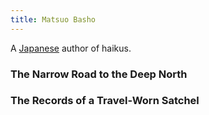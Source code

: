 ```yaml
---
title: Matsuo Basho
---
```


A [Japanese](../index.html) author of haikus.

### The Narrow Road to the Deep North

### The Records of a Travel-Worn Satchel

